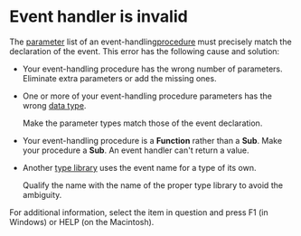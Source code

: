 
# Event handler is invalid

The [parameter](b8bdf64f-5920-1ae9-16d0-b26d09524a30.md) list of an event-handling[procedure](b8bdf64f-5920-1ae9-16d0-b26d09524a30.md) must precisely match the declaration of the event. This error has the following cause and solution:



- Your event-handling procedure has the wrong number of parameters. Eliminate extra parameters or add the missing ones.
    
- One or more of your event-handling procedure parameters has the wrong [data type](b8bdf64f-5920-1ae9-16d0-b26d09524a30.md).
    
    Make the parameter types match those of the event declaration.
    
- Your event-handling procedure is a  **Function** rather than a **Sub**. Make your procedure a **Sub**. An event handler can't return a value.
    
- Another [type library](b8bdf64f-5920-1ae9-16d0-b26d09524a30.md) uses the event name for a type of its own.
    
    Qualify the name with the name of the proper type library to avoid the ambiguity.
    

For additional information, select the item in question and press F1 (in Windows) or HELP (on the Macintosh).
